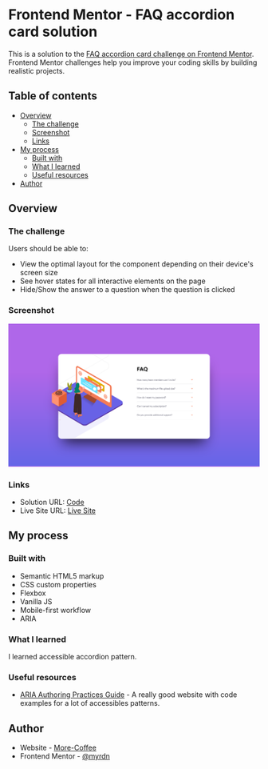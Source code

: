 # Frontend Mentor - FAQ accordion card solution

This is a solution to the [FAQ accordion card challenge on Frontend Mentor](https://www.frontendmentor.io/challenges/faq-accordion-card-XlyjD0Oam). Frontend Mentor challenges help you improve your coding skills by building realistic projects. 

## Table of contents

- [Overview](#overview)
  - [The challenge](#the-challenge)
  - [Screenshot](#screenshot)
  - [Links](#links)
- [My process](#my-process)
  - [Built with](#built-with)
  - [What I learned](#what-i-learned)
  - [Useful resources](#useful-resources)
- [Author](#author)


## Overview

### The challenge

Users should be able to:

- View the optimal layout for the component depending on their device's screen size
- See hover states for all interactive elements on the page
- Hide/Show the answer to a question when the question is clicked

### Screenshot

![](./screenshot.png)

### Links

- Solution URL: [Code](https://github.com/myrdn/faq-accordion-card)
- Live Site URL: [Live Site](https://myrdn.github.io/faq-accordion-card/)

## My process

### Built with

- Semantic HTML5 markup
- CSS custom properties
- Flexbox
- Vanilla JS
- Mobile-first workflow
- ARIA

### What I learned

I learned accessible accordion pattern.

### Useful resources

- [ARIA Authoring Practices Guide](https://www.w3.org/WAI/ARIA/apg/patterns/accordion/) - A really good
  website with code examples for a lot of accessibles patterns.

## Author

- Website - [More-Coffee](https://more-coffee.net)
- Frontend Mentor - [@myrdn](https://www.frontendmentor.io/profile/myrdn)

